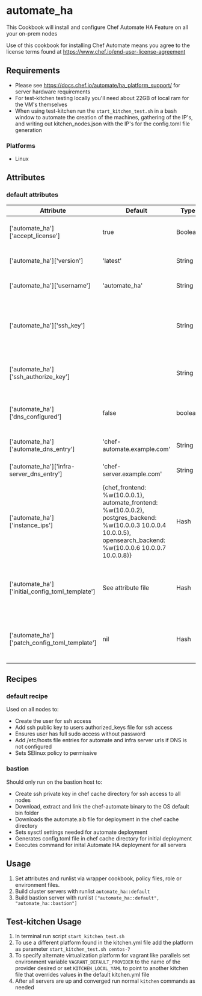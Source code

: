 # automate_ha

This Cookbook will install and configure Chef Automate HA Feature on all your on-prem nodes

Use of this cookbook for installing Chef Automate means you agree to the license terms found at <https://www.chef.io/end-user-license-agreement>

## Requirements

- Please see <https://docs.chef.io/automate/ha_platform_support/> for server hardware requirements
- For test-kitchen testing locally you'll need about 22GB of local ram for the VM's themselves
- When using test-kitchen run the `start_kitchen_test.sh` in a bash window to automate the creation of the machines, gathering of the IP's, and writing out kitchen_nodes.json with the IP's for the config.toml file generation

### Platforms

- Linux

## Attributes

### default attributes

| Attribute | Default | Type | Comment |
|-----------|---------|------|---------|
| ['automate_ha']['accept_license'] | true | Boolean | Consents to the license agreement at <https://www.chef.io/end-user-license-agreement> |
| ['automate_ha']['version'] | 'latest' | String | Version of Automate to install. HA requires version 4.3.x or newer |
| ['automate_ha']['username'] | 'automate_ha' | String | Username for SSH access to nodes in cluster |
| ['automate_ha']['ssh_key'] | <ssh-key> | String | SSH private key used for access to nodes, this should be replaced by one preferably from a secrets manager, this one is ok for testing with test-kitchen locally |
| ['automate_ha']['ssh_authorize_key'] | <ssh-pub-key> | String | SSH public key added to the user's authorized_keys file for ssh key based access to nodes |
| ['automate_ha']['dns_configured'] | false | boolean | Specifies if /etc/hosts needs to be modified if automate and chef dns entries aren't configured and resolvable locally |
| ['automate_ha']['automate_dns_entry'] | 'chef-automate.example.com' | String | Url used to resolve connection to the automate frontends |
| ['automate_ha']['infra-server_dns_entry'] | 'chef-server.example.com' | String | Url used to resolve connection to the chef infra server frontends |
| ['automate_ha']['instance_ips'] | {chef_frontend: %w(10.0.0.1), automate_frontend: %w(10.0.0.2), postgres_backend: %w(10.0.0.3 10.0.0.4 10.0.0.5), opensearch_backend: %w(10.0.0.6 10.0.0.7 10.0.0.8)} | Hash | Key value pairs defining all IP's of nodes in the cluster |
| ['automate_ha']['initial_config_toml_template'] | See attribute file | Hash | Hash of values used to generate the config.toml file for initial deployment of Automate HA across all nodes in the cluster, not to be used for patch config changes |
| ['automate_ha']['patch_config_toml_template'] | nil | Hash | Hash of values used to generate a patch_config.toml file for modifying cluster configuration after initial deployment |

## Recipes

### default recipe

Used on all nodes to:

- Create the user for ssh access
- Add ssh public key to users authorized_keys file for ssh access
- Ensures user has full sudo access without password
- Add /etc/hosts file entries for automate and infra server urls if DNS is not configured
- Sets SElinux policy to permissive

### bastion

Should only run on the bastion host to:

- Create ssh private key in chef cache directory for ssh access to all nodes
- Download, extract and link the chef-automate binary to the OS default bin folder
- Downloads the automate.aib file for deployment in the chef cache directory
- Sets sysctl settings needed for automate deployment
- Generates config.toml file in chef cache directory for initial deployment
- Executes command for inital Automate HA deployment for all servers

## Usage

1. Set attributes and runlist via wrapper cookbook, policy files, role or environment files.
2. Build cluster servers with runlist `automate_ha::default`
3. Build bastion server with runlist `["automate_ha::default", "automate_ha::bastion"]`

## Test-kitchen Usage

1. In terminal run script `start_kitchen_test.sh`
2. To use a different platform found in the kitchen.yml file add the platform as parameter `start_kitchen_test.sh centos-7`
3. To specify alternate virtualization platform for vagrant like parallels set environment variable `VAGRANT_DEFAULT_PROVIDER` to the name of the provider desired or set `KITCHEN_LOCAL_YAML` to point to another kitchen file that overrides values in the default kitchen.yml file
4. After all servers are up and converged run normal `kitchen` commands as needed
